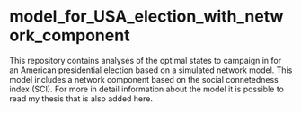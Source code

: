 # model_for_USA_election_with_network_component
This repository contains analyses of the optimal states to campaign in for an American presidential election based on a simulated network model. 
This model includes a network component based on the social connetedness index (SCI).
For more in detail information about the model it is possible to read my thesis that is also added here.
